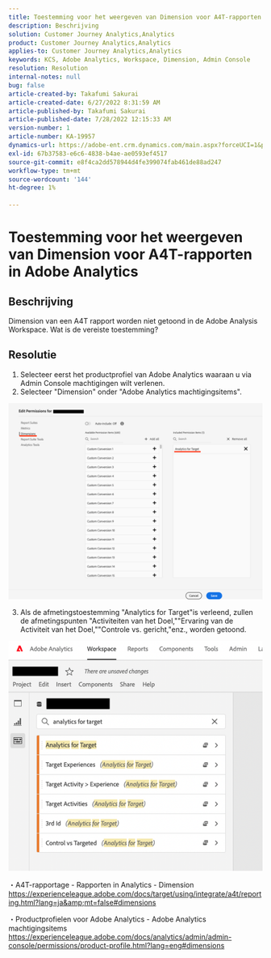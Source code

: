 ```yaml
---
title: Toestemming voor het weergeven van Dimension voor A4T-rapporten in Adobe Analytics
description: Beschrijving
solution: Customer Journey Analytics,Analytics
product: Customer Journey Analytics,Analytics
applies-to: Customer Journey Analytics,Analytics
keywords: KCS, Adobe Analytics, Workspace, Dimension, Admin Console
resolution: Resolution
internal-notes: null
bug: false
article-created-by: Takafumi Sakurai
article-created-date: 6/27/2022 8:31:59 AM
article-published-by: Takafumi Sakurai
article-published-date: 7/28/2022 12:15:33 AM
version-number: 1
article-number: KA-19957
dynamics-url: https://adobe-ent.crm.dynamics.com/main.aspx?forceUCI=1&pagetype=entityrecord&etn=knowledgearticle&id=600e6e98-f3f5-ec11-bb3d-000d3a5b0d3b
exl-id: 67b37583-e6c6-4838-b4ae-ae0593ef4517
source-git-commit: e8f4ca2dd578944d4fe399074fab461de88ad247
workflow-type: tm+mt
source-wordcount: '144'
ht-degree: 1%

---
```


# Toestemming voor het weergeven van Dimension voor A4T-rapporten in Adobe Analytics

## Beschrijving

Dimension van een A4T rapport worden niet getoond in de Adobe Analysis Workspace. Wat is de vereiste toestemming?

## Resolutie


1. Selecteer eerst het productprofiel van Adobe Analytics waaraan u via Admin Console machtigingen wilt verlenen.
2. Selecteer &quot;Dimension&quot; onder &quot;Adobe Analytics machtigingsitems&quot;.

![](assets/123b13c2-bb08-ed11-82e4-00224809a4ae.png)

3. Als de afmetingstoestemming &quot;Analytics for Target&quot;is verleend, zullen de afmetingspunten &quot;Activiteiten van het Doel,&quot;&quot;Ervaring van de Activiteit van het Doel,&quot;&quot;Controle vs. gericht,&quot;enz., worden getoond.

![](assets/8b0bbd95-f4f5-ec11-bb3d-000d3a5b0d3b.png)

・A4T-rapportage - Rapporten in Analytics - Dimension https://experienceleague.adobe.com/docs/target/using/integrate/a4t/reporting.html?lang=ja&amp;mt=false#dimensions

・Productprofielen voor Adobe Analytics - Adobe Analytics machtigingsitems https://experienceleague.adobe.com/docs/analytics/admin/admin-console/permissions/product-profile.html?lang=eng#dimensions
